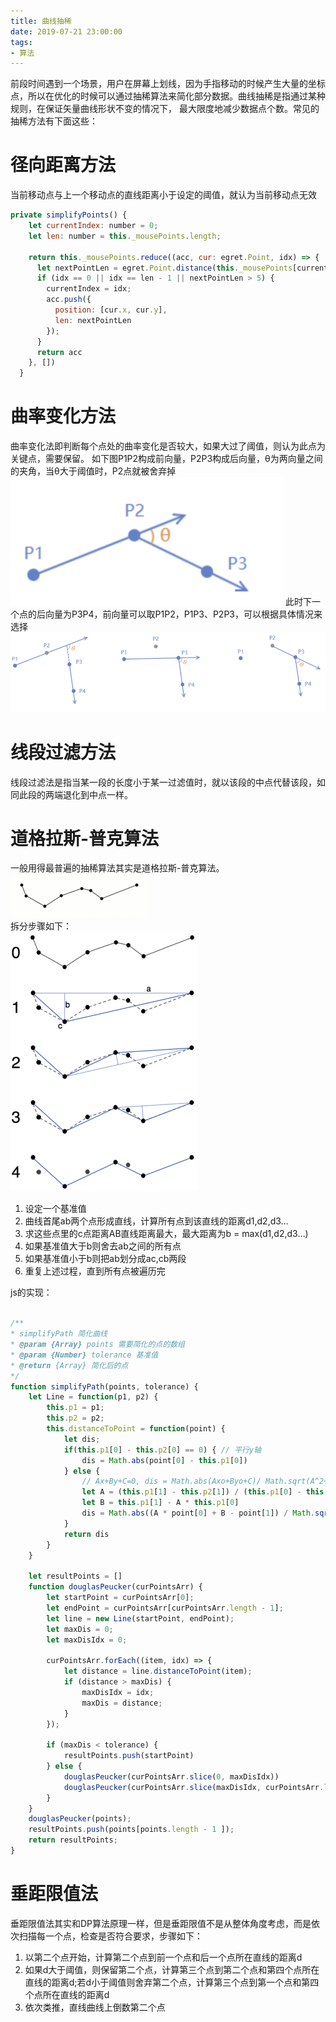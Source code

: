 ```yaml
---
title: 曲线抽稀
date: 2019-07-21 23:00:00
tags:
- 算法
---
```


前段时间遇到一个场景，用户在屏幕上划线，因为手指移动的时候产生大量的坐标点，所以在优化的时候可以通过抽稀算法来简化部分数据。曲线抽稀是指通过某种规则，在保证矢量曲线形状不变的情况下， 最大限度地减少数据点个数。常见的抽稀方法有下面这些：
<!-- more -->

# 径向距离方法
当前移动点与上一个移动点的直线距离小于设定的阈值，就认为当前移动点无效

```js
private simplifyPoints() {
    let currentIndex: number = 0;
    let len: number = this._mousePoints.length;

    return this._mousePoints.reduce((acc, cur: egret.Point, idx) => {
      let nextPointLen = egret.Point.distance(this._mousePoints[currentIndex], this._mousePoints[idx])
      if (idx == 0 || idx == len - 1 || nextPointLen > 5) {
        currentIndex = idx;
        acc.push({
          position: [cur.x, cur.y],
          len: nextPointLen
        });
      }
      return acc
    }, [])
  }
```
# 曲率变化方法
曲率变化法即判断每个点处的曲率变化是否较大，如果大过了阈值，则认为此点为关键点，需要保留。
如下图P1P2构成前向量，P2P3构成后向量，θ为两向量之间的夹角，当θ大于阈值时，P2点就被舍弃掉
![curve_curvature_step_1](../images/curve_curvature_step_1.png)
此时下一个点的后向量为P3P4，前向量可以取P1P2，P1P3、P2P3，可以根据具体情况来选择
![curve_curvature_step](../images/curve_curvature_step.png)


# 线段过滤方法
线段过滤法是指当某一段的长度小于某一过滤值时，就以该段的中点代替该段，如同此段的两端退化到中点一样。

# 道格拉斯-普克算法
一般用得最普遍的抽稀算法其实是道格拉斯-普克算法。  
![Douglas-Peucker_animated](../images/Douglas-Peucker_animated.gif)  
拆分步骤如下：  
![Douglas-Peucker_step](../images/Douglas-Peucker_step.png)
1. 设定一个基准值
2. 曲线首尾ab两个点形成直线，计算所有点到该直线的距离d1,d2,d3…
3. 求这些点里的c点距离AB直线距离最大，最大距离为b = max(d1,d2,d3…)
4. 如果基准值大于b则舍去ab之间的所有点
5. 如果基准值小于b则把ab划分成ac,cb两段
6. 重复上述过程，直到所有点被遍历完

js的实现：
   

```js

/**
* simplifyPath 简化曲线
* @param {Array} points 需要简化的点的数组
* @param {Number} tolerance 基准值
* @return {Array} 简化后的点
*/
function simplifyPath(points, tolerance) {
    let Line = function(p1, p2) {
        this.p1 = p1;
        this.p2 = p2;
        this.distanceToPoint = function(point) {
            let dis;
            if(this.p1[0] - this.p2[0] == 0) { // 平行y轴
                dis = Math.abs(point[0] - this.p1[0])
            } else {
                // Ax+By+C=0, dis = Math.abs(Axo+Byo+C)/ Math.sqrt(A^2+B^2)
                let A = (this.p1[1] - this.p2[1]) / (this.p1[0] - this.p2[0])
                let B = this.p1[1] - A * this.p1[0]
                dis = Math.abs((A * point[0] + B - point[1]) / Math.sqrt(A * A + 1))
            }
            return dis
        }
    }

    let resultPoints = []
    function douglasPeucker(curPointsArr) {
        let startPoint = curPointsArr[0];
        let endPoint = curPointsArr[curPointsArr.length - 1];
        let line = new Line(startPoint, endPoint);
        let maxDis = 0;
        let maxDisIdx = 0;

        curPointsArr.forEach((item, idx) => {
            let distance = line.distanceToPoint(item);
            if (distance > maxDis) {
                maxDisIdx = idx;
                maxDis = distance;
            }
        });

        if (maxDis < tolerance) {
            resultPoints.push(startPoint)
        } else {
            douglasPeucker(curPointsArr.slice(0, maxDisIdx))
            douglasPeucker(curPointsArr.slice(maxDisIdx, curPointsArr.length))
        }
    }
    douglasPeucker(points);
    resultPoints.push(points[points.length - 1 ]);
    return resultPoints;
}
```
# 垂距限值法
垂距限值法其实和DP算法原理一样，但是垂距限值不是从整体角度考虑，而是依次扫描每一个点，检查是否符合要求，步骤如下：
1. 以第二个点开始，计算第二个点到前一个点和后一个点所在直线的距离d
2. 如果d大于阈值，则保留第二个点，计算第三个点到第二个点和第四个点所在直线的距离d;若d小于阈值则舍弃第二个点，计算第三个点到第一个点和第四个点所在直线的距离d
3. 依次类推，直线曲线上倒数第二个点